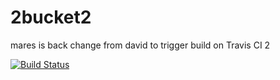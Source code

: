 2bucket2
========
mares is back
change from david to trigger build on Travis CI 2

[![Build Status](https://www.travis-ci.org/2codeawebsite/2bucket2.png?branch=master)](https://www.travis-ci.org/2codeawebsite/2bucket2)

